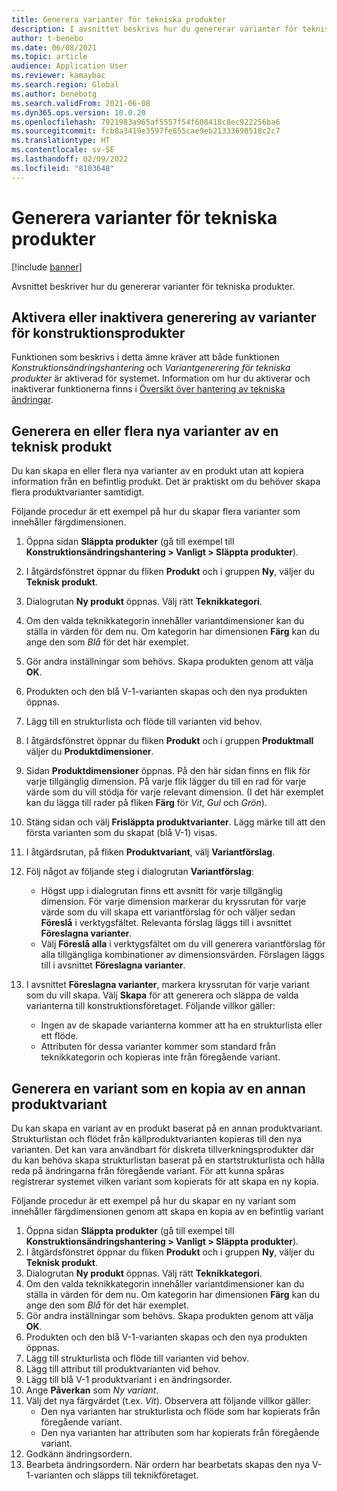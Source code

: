 ```yaml
---
title: Generera varianter för tekniska produkter
description: I avsnittet beskrivs hur du genererar varianter för tekniska produkter
author: t-benebo
ms.date: 06/08/2021
ms.topic: article
audience: Application User
ms.reviewer: kamaybac
ms.search.region: Global
ms.author: benebotg
ms.search.validFrom: 2021-06-08
ms.dyn365.ops.version: 10.0.20
ms.openlocfilehash: 7921983a965af5557f54f608418c8ec922256ba6
ms.sourcegitcommit: fcb8a3419e3597fe855cae9eb21333698518c2c7
ms.translationtype: HT
ms.contentlocale: sv-SE
ms.lasthandoff: 02/09/2022
ms.locfileid: "8103648"
---
```

# <a name="generate-variants-for-engineering-products"></a>Generera varianter för tekniska produkter

[!include [banner](../includes/banner.md)]

Avsnittet beskriver hur du genererar varianter för tekniska produkter.

## <a name="turn-variant-generation-for-engineering-products-on-or-off"></a>Aktivera eller inaktivera generering av varianter för konstruktionsprodukter

Funktionen som beskrivs i detta ämne kräver att både funktionen *Konstruktionsändringshantering* och *Variantgenerering för tekniska produkter* är aktiverad för systemet. Information om hur du aktiverar och inaktiverar funktionerna finns i [Översikt över hantering av tekniska ändringar](product-engineering-overview.md).

## <a name="generate-one-or-more-new-variants-of-an-engineering-product"></a>Generera en eller flera nya varianter av en teknisk produkt

Du kan skapa en eller flera nya varianter av en produkt utan att kopiera information från en befintlig produkt. Det är praktiskt om du behöver skapa flera produktvarianter samtidigt.

Följande procedur är ett exempel på hur du skapar flera varianter som innehåller färgdimensionen.

1. Öppna sidan **Släppta produkter** (gå till exempel till **Konstruktionsändringshantering \> Vanligt \> Släppta produkter**).
1. I åtgärdsfönstret öppnar du fliken **Produkt** och i gruppen **Ny**, väljer du **Teknisk produkt**.
1. Dialogrutan **Ny produkt** öppnas. Välj rätt **Teknikkategori**.
1. Om den valda teknikkategorin innehåller variantdimensioner kan du ställa in värden för dem nu. Om kategorin har dimensionen **Färg** kan du ange den som *Blå* för det här exemplet.
1. Gör andra inställningar som behövs. Skapa produkten genom att välja **OK**.
1. Produkten och den blå V-1-varianten skapas och den nya produkten öppnas.
1. Lägg till en strukturlista och flöde till varianten vid behov.
1. I åtgärdsfönstret öppnar du fliken **Produkt** och i gruppen **Produktmall** väljer du **Produktdimensioner**.
1. Sidan **Produktdimensioner** öppnas. På den här sidan finns en flik för varje tillgänglig dimension. På varje flik lägger du till en rad för varje värde som du vill stödja för varje relevant dimension. (I det här exemplet kan du lägga till rader på fliken **Färg** för *Vit*, *Gul* och *Grön*).
1. Stäng sidan och välj **Frisläppta produktvarianter**. Lägg märke till att den första varianten som du skapat (blå V-1) visas.
1. I åtgärdsrutan, på fliken **Produktvariant**, välj **Variantförslag**.
1. Följ något av följande steg i dialogrutan **Variantförslag**:

    - Högst upp i dialogrutan finns ett avsnitt för varje tillgänglig dimension. För varje dimension markerar du kryssrutan för varje värde som du vill skapa ett variantförslag för och väljer sedan **Föreslå** i verktygsfältet. Relevanta förslag läggs till i avsnittet **Föreslagna varianter**.
    - Välj **Föreslå alla** i verktygsfältet om du vill generera variantförslag för alla tillgängliga kombinationer av dimensionsvärden. Förslagen läggs till i avsnittet **Föreslagna varianter**.

1. I avsnittet **Föreslagna varianter**, markera kryssrutan för varje variant som du vill skapa. Välj **Skapa** för att generera och släppa de valda varianterna till konstruktionsföretaget. Följande villkor gäller:

    - Ingen av de skapade varianterna kommer att ha en strukturlista eller ett flöde.
    - Attributen för dessa varianter kommer som standard från teknikkategorin och kopieras inte från föregående variant.

## <a name="generate-a-variant-as-a-copy-of-another-product-variant"></a>Generera en variant som en kopia av en annan produktvariant

Du kan skapa en variant av en produkt baserat på en annan produktvariant. Strukturlistan och flödet från källproduktvarianten kopieras till den nya varianten. Det kan vara användbart för diskreta tillverkningsprodukter där du kan behöva skapa strukturlistan baserat på en startstrukturlista och hålla reda på ändringarna från föregående variant. För att kunna spåras registrerar systemet vilken variant som kopierats för att skapa en ny kopia.

Följande procedur är ett exempel på hur du skapar en ny variant som innehåller färgdimensionen genom att skapa en kopia av en befintlig variant

1. Öppna sidan **Släppta produkter** (gå till exempel till **Konstruktionsändringshantering \> Vanligt \> Släppta produkter**).
1. I åtgärdsfönstret öppnar du fliken **Produkt** och i gruppen **Ny**, väljer du **Teknisk produkt**.
1. Dialogrutan **Ny produkt** öppnas. Välj rätt **Teknikkategori**.
1. Om den valda teknikkategorin innehåller variantdimensioner kan du ställa in värden för dem nu. Om kategorin har dimensionen **Färg** kan du ange den som *Blå* för det här exemplet.
1. Gör andra inställningar som behövs. Skapa produkten genom att välja **OK**.
1. Produkten och den blå V-1-varianten skapas och den nya produkten öppnas.
1. Lägg till strukturlista och flöde till varianten vid behov.
1. Lägg till attribut till produktvarianten vid behov.
1. Lägg till blå V-1 produktvariant i en ändringsorder.
1. Ange **Påverkan** som *Ny variant*.
1. Välj det nya färgvärdet (t.ex. *Vit*). Observera att följande villkor gäller: 
    - Den nya varianten har strukturlista och flöde som har kopierats från föregående variant.
    - Den nya varianten har attributen som har kopierats från föregående variant.
1. Godkänn ändringsordern.
1. Bearbeta ändringsordern. När ordern har bearbetats skapas den nya V-1-varianten och släpps till teknikföretaget.
